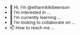 - 👋 Hi, I’m @ethanrikikibeenson
- 👀 I’m interested in ...
- 🌱 I’m currently learning ...
- 💞️ I’m looking to collaborate on ...
- 📫 How to reach me ...

<!---
ethanrikikibeenson/ethanrikikibeenson is a ✨ special ✨ repository because its `README.md` (this file) appears on your GitHub profile.
You can click the Preview link to take a look at your changes.
--->

